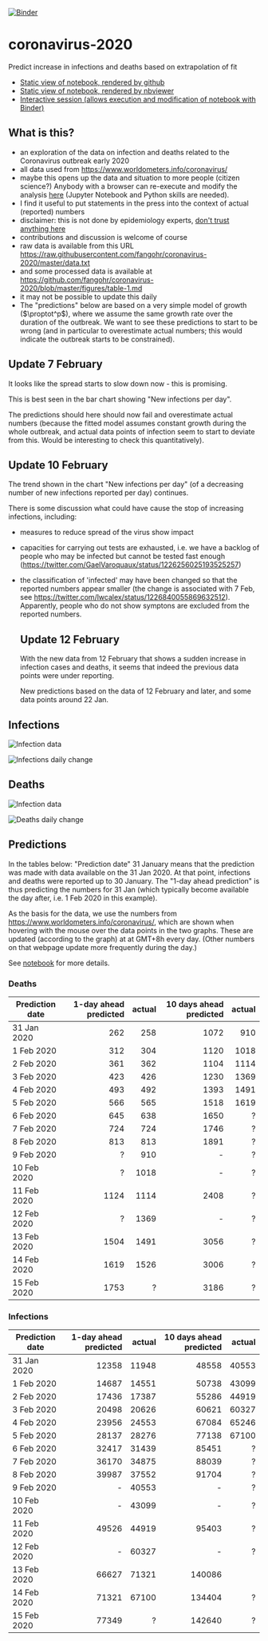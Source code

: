 [![Binder](https://mybinder.org/badge_logo.svg)](https://mybinder.org/v2/gh/fangohr/coronavirus-2020/master?filepath=model.ipynb)

# coronavirus-2020
Predict increase in infections and deaths based on extrapolation of fit

- [Static view of notebook, rendered by github](model.ipynb)
- [Static view of notebook, rendered by nbviewer](https://nbviewer.jupyter.org/github/fangohr/coronavirus-2020/blob/master/model.ipynb)
- [Interactive session (allows execution and modification of notebook with Binder)](https://mybinder.org/v2/gh/fangohr/coronavirus-2020/master?filepath=model.ipynb)


## What is this?

- an exploration of the data on infection and deaths related to the Coronavirus outbreak early 2020
- all data used from https://www.worldometers.info/coronavirus/
- maybe this opens up the data and situation to more people (citizen science?) Anybody with a browser can re-execute and modify the analysis [here](https://mybinder.org/v2/gh/fangohr/coronavirus-2020/master?filepath=model.ipynb) (Jupyter Notebook and Python skills are needed).
- I find it useful to put statements in the press into the context of actual (reported) numbers
- disclaimer: this is not done by epidemiology experts, [don't trust anything here](https://github.com/fangohr/coronavirus-2020/blob/master/LICENSE)
- contributions and discussion is welcome of course
- raw data is available from this URL https://raw.githubusercontent.com/fangohr/coronavirus-2020/master/data.txt
- and some processed data is available at https://github.com/fangohr/coronavirus-2020/blob/master/figures/table-1.md
- it may not be possible to update this daily
- The "predictions" below are based on a very simple model of growth ($\proptot^p$), where we
  assume the same growth rate over the duration of the outbreak. We want to see
  these predictions to start to be wrong (and in particular to overestimate
  actual numbers; this would indicate the outbreak starts to be constrained).


## Update 7 February

It looks like the spread starts to slow down now - this is promising. 

This is best seen in the bar chart showing "New infections per day".

The predictions should here should now fail and overestimate actual numbers
(because the fitted model assumes constant growth during the whole outbreak, 
and actual data points of infection seem to start to deviate from this.
Would be interesting to check this quantitatively).

## Update 10 February

The trend shown in the chart "New infections per day" (of a decreasing number of
new infections reported per day) continues.

There is some discussion what could have cause the stop of increasing
infections, including:
- measures to reduce spread of the virus show impact
- capacities for carrying out tests are exhausted, i.e. we have a backlog of
  people who may be infected but cannot be tested fast enough
  (https://twitter.com/GaelVaroquaux/status/1226256025193525257)
- the classification of 'infected' may have been changed so that the reported
  numbers appear smaller (the change is associated with 7 Feb, see
  https://twitter.com/lwcalex/status/1226840055869632512). Apparently, people
  who do not show symptons are excluded from the reported numbers.
  
  ## Update 12 February
  
  With the new data from 12 February that shows a sudden increase in infection
  cases and deaths, it seems that indeed the previous data points were under
  reporting.
  
  New predictions based on the data of 12 February and later, and some data points around
  22 Jan.
  
## Infections

![Infection data](figures/infections-with-model-fit.svg)

![Infections daily change](figures/new-infections.svg)

## Deaths

![Infection data](figures/deaths-with-model-fit.svg)

![Deaths daily change](figures/new-deaths.svg)


## Predictions

In the tables below: "Prediction date" 31 January means that the prediction was
made with data available on the 31 Jan 2020. At that point, infections and
deaths were reported up to 30 January. The "1-day ahead prediction" is thus
predicting the numbers for 31 Jan (which typically become available the day
after, i.e. 1 Feb 2020 in this example).

As the basis for the data, we use the numbers from
https://www.worldometers.info/coronavirus/, which are shown when hovering with
the mouse over the data points in the two graphs. These are updated (according
to the graph) at at GMT+8h every day. (Other numbers on that webpage update more
frequently during the day.)

See [notebook](https://nbviewer.jupyter.org/github/fangohr/coronavirus-2020/blob/master/model.ipynb) for more details.

### Deaths

| Prediction date |  1-day ahead predicted |  actual |   10 days ahead predicted | actual          |
| --------------- | ---------------------: | ------: | ------------------------: | --------------: |
| 31 Jan 2020     |                    262 |     258 |                      1072 | 910             |
| 1 Feb 2020      |                    312 |     304 |                      1120 | 1018            |
| 2 Feb 2020      |                    361 |     362 |                      1104 | 1114            |
| 3 Feb 2020      |                    423 |     426 |                      1230 | 1369            |
| 4 Feb 2020      |                    493 |     492 |                      1393 | 1491            |
| 5 Feb 2020      |                    566 |     565 |                      1518 | 1619            |
| 6 Feb 2020      |                    645 |     638 |                      1650 | ?               |
| 7 Feb 2020      |                    724 |     724 |                      1746 | ?               |
| 8 Feb 2020      |                    813 |     813 |                      1891 | ?               |
| 9 Feb 2020      |                      ? |     910 |                         - | ?               |
| 10 Feb 2020     |                      ? |    1018 |                         - | ?               |
| 11 Feb 2020     |                   1124 |    1114 |                      2408 | ?               |
| 12 Feb 2020     |                      ? |    1369 |                         - | ?               |
| 13 Feb 2020     |                   1504 |    1491 |                      3056 | ?               |
| 14 Feb 2020     |                   1619 |    1526 |                      3006 | ?               |
| 15 Feb 2020     |                   1753 |       ? |                      3186 | ?               |

### Infections

| Prediction date |  1-day ahead predicted |  actual |   10 days ahead predicted | actual      |
| --------------- | ---------------------: | ------: | ------------------------: | ----------: |
| 31 Jan 2020     |                  12358 |   11948 |                     48558 | 40553       |
| 1 Feb 2020      |                  14687 |   14551 |                     50738 | 43099       |
| 2 Feb 2020      |                  17436 |   17387 |                     55286 | 44919       |
| 3 Feb 2020      |                  20498 |   20626 |                     60621 | 60327       |
| 4 Feb 2020      |                  23956 |   24553 |                     67084 | 65246       |
| 5 Feb 2020      |                  28137 |   28276 |                     77138 | 67100       |
| 6 Feb 2020      |                  32417 |   31439 |                     85451 | ?           |
| 7 Feb 2020      |                  36170 |   34875 |                     88039 | ?           |
| 8 Feb 2020      |                  39987 |   37552 |                     91704 | ?           |
| 9 Feb 2020      |                      - |   40553 |                         - | ?           |
| 10 Feb 2020     |                      - |   43099 |                         - | ?           |
| 11 Feb 2020     |                  49526 |   44919 |                     95403 | ?           |
| 12 Feb 2020     |                      - |   60327 |                         - | ?           |
| 13 Feb 2020     |                  66627 |   71321 |                    140086 |             |
| 14 Feb 2020     |                  71321 |   67100 |                    134404 | ?           |
| 15 Feb 2020     |                  77349 |       ? |                    142640 | ?           |

